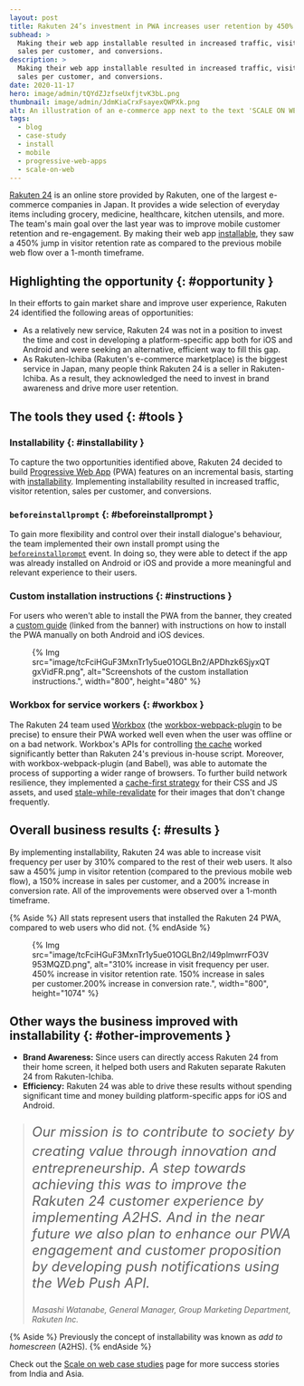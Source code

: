 ```yaml
---
layout: post
title: Rakuten 24’s investment in PWA increases user retention by 450%
subhead: >
  Making their web app installable resulted in increased traffic, visitor retention,
  sales per customer, and conversions.
description: >
  Making their web app installable resulted in increased traffic, visitor retention,
  sales per customer, and conversions.
date: 2020-11-17
hero: image/admin/tQYdZJzfseUxfjtvK3bL.png
thumbnail: image/admin/JdmKiaCrxFsayexQWPXk.png
alt: An illustration of an e-commerce app next to the text 'SCALE ON WEB'.
tags:
  - blog
  - case-study
  - install
  - mobile
  - progressive-web-apps
  - scale-on-web
---
```


[Rakuten 24](https://24.rakuten.co.jp/) is an online store provided by Rakuten,
one of the largest e-commerce companies in Japan. It provides a wide selection
of everyday items including grocery, medicine, healthcare, kitchen utensils, and
more. The team's main goal over the last year was to improve mobile customer
retention and re-engagement. By making their web app
[installable](/define-install-strategy/), they saw a 450% jump in
visitor retention rate as compared to the previous mobile web flow over a
1-month timeframe.

## Highlighting the opportunity {: #opportunity }

In their efforts to gain market share and improve user experience, Rakuten 24
identified the following areas of opportunities:

+   As a relatively new service, Rakuten 24 was not in a position to
    invest the time and cost in developing a platform-specific app both for iOS
    and Android and were seeking an alternative, efficient way to fill this gap.
+   As Rakuten-Ichiba (Rakuten's e-commerce marketplace) is the biggest
    service in Japan, many people think Rakuten 24 is a seller in
    Rakuten-Ichiba. As a result, they acknowledged the need to invest in brand
    awareness and drive more user retention.

## The tools they used {: #tools }

### Installability {: #installability }

To capture the two opportunities identified above, Rakuten 24 decided to build
[Progressive Web App](/pwa) (PWA) features on an incremental
basis, starting with [installability](/define-install-strategy/).
Implementing installability resulted in increased traffic, visitor retention,
sales per customer, and conversions.

### `beforeinstallprompt` {: #beforeinstallprompt }

To gain more flexibility and control over their install dialogue's behaviour,
the team implemented their own install prompt using the
[`beforeinstallprompt`](https://developers.google.com/web/updates/2018/06/a2hs-updates)
event. In doing so, they were able to detect if the app was already installed on
Android or iOS and provide a more meaningful and relevant experience to their
users.

### Custom installation instructions {: #instructions }

For users who weren't able to install the PWA from the banner, they created a
<a href="https://24.rakuten.co.jp/addto/">custom guide</a>
(linked from the banner) with instructions on how to install the PWA manually on
both Android and iOS devices.

<figure>
  {% Img src="image/tcFciHGuF3MxnTr1y5ue01OGLBn2/APDhzk6SjyxQTgxVidFR.png", alt="Screenshots of the custom installation instructions.", width="800", height="480" %}
</figure>

### Workbox for service workers {: #workbox }

The Rakuten 24 team used
[Workbox](https://developer.chrome.com/docs/workbox/) (the
[workbox-webpack-plugin](https://developer.chrome.com/docs/workbox/modules/workbox-webpack-plugin/)
to be precise) to ensure their PWA worked well even when the user was offline or
on a bad network.  Workbox's APIs for controlling
[the cache](/service-workers-cache-storage/#the-cache-storage-api)
worked significantly better than Rakuten 24's previous in-house script.
Moreover, with workbox-webpack-plugin (and Babel), was able to automate the
process of supporting a wider range of browsers. To further build network
resilience, they implemented a
[cache-first strategy](https://developers.google.com/web/ilt/pwa/caching-files-with-service-worker)
for their CSS and JS assets, and used
[stale-while-revalidate](/stale-while-revalidate/) for their
images that don't change frequently.

## Overall business results {: #results }

<div class="switcher">
  <div class="flow">
    <p>
      By implementing installability, Rakuten 24 was able to increase visit frequency
      per user by 310% compared to the rest of their web users. It also saw a 450%
      jump in visitor retention (compared to the previous mobile web flow), a 150%
      increase in sales per customer, and a 200% increase in conversion rate. All of
      the improvements were observed over a 1-month timeframe.
    </p>
    {% Aside %}
      All stats represent users that installed the Rakuten 24 PWA, compared to
      web users who did not.
    {% endAside %}
  </div>
  <figure>
    {% Img src="image/tcFciHGuF3MxnTr1y5ue01OGLBn2/l49plmwrrFO3V953MQZD.png", alt="310% increase in visit frequency per user.  450% increase in visitor retention rate. 150% increase in sales per customer.200% increase in conversion rate.", width="800", height="1074" %}
  </figure>
</div>

## Other ways the business improved with installability {: #other-improvements }

* **Brand Awareness:** Since users can directly access Rakuten 24 from
  their home screen, it helped both users and Rakuten separate Rakuten 24
  from Rakuten-Ichiba.
* **Efficiency:** Rakuten 24 was able to drive these results without
  spending significant time and money building platform-specific apps for iOS
  and Android.

<blockquote>
  <p style="font-style: italic; font-size: 1.5rem;">
    Our mission is to contribute to society by creating value through
    innovation and　entrepreneurship. A step towards achieving this was to
    improve the Rakuten 24 customer experience by implementing A2HS. And in the
    near future we also plan to enhance our PWA engagement and customer
    proposition by developing push notifications using the Web Push API.
  </p>
  <cite>Masashi Watanabe, General Manager, Group Marketing Department, Rakuten Inc.</cite>
</blockquote>

{% Aside %}
  Previously the concept of installability was known as _add to homescreen_
  (A2HS).
{% endAside %}

Check out the [Scale on web case studies](/scale-on-web) page for
more success stories from India and Asia.

